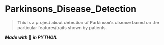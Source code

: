 # Parkinsons_Disease_Detection
> This is a project about detection of Parkinson's disease based on the particular features/traits shown by patients.

***Made with*** :white_heart: ***in PYTHON.***
